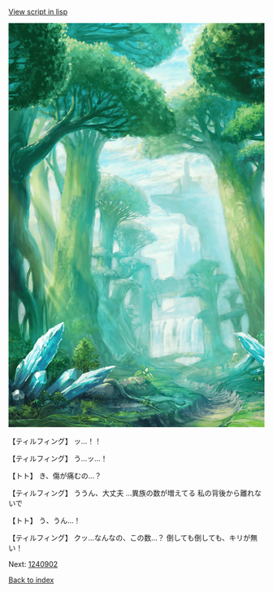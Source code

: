 [View script in lisp](../scripts/1240702.txt)

![forest.png](../images/backgrounds/forest.png)

【ティルフィング】
ッ…！！

【ティルフィング】
う…ッ…！

【トト】
き、傷が痛むの…？

【ティルフィング】
ううん、大丈夫
…異族の数が増えてる
私の背後から離れないで

【トト】
う、うん…！

【ティルフィング】
クッ…なんなの、この数…？
倒しても倒しても、キリが無い！

Next: [1240902](1240902.md)

[Back to index](index.md)
